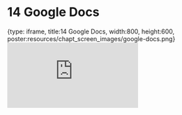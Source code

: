 # 14 Google Docs
 
{type: iframe, title:14 Google Docs, width:800, height:600, poster:resources/chapt_screen_images/google-docs.png}
![](https://datatrail-jhu.github.io/DataTrail_ReOrg/no_toc/google-docs.html)
 

 
